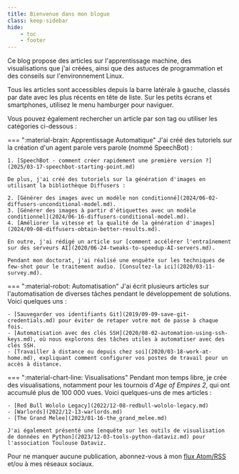 ```yaml
---
title: Bienvenue dans mon blogue
class: keep-sidebar
hide:
    - toc
    - footer
---
```


Ce blog propose des articles sur l'apprentissage machine, des visualisations que j'ai créées, ainsi que des astuces de programmation et des conseils sur l'environnement Linux.

Tous les articles sont accessibles depuis la barre latérale à gauche, classés par date avec les plus récents en tête de liste. Sur les petits écrans et smartphones, utilisez le menu hamburger pour naviguer.

Vous pouvez également rechercher un article par son tag ou utiliser les catégories ci-dessous :

=== ":material-brain: Apprentissage Automatique"
    J'ai créé des tutoriels sur la création d'un agent parole vers parole (nommé SpeechBot) :

    1. [SpeechBot - comment créer rapidement une première version ?](2025/03-17-speechbot-starting-point.md)

    De plus, j'ai créé des tutoriels sur la génération d'images en utilisant la bibliothèque Diffusers :

    2. [Générer des images avec un modèle non conditionné](2024/06-02-diffusers-unconditional-model.md).
    3. [Générer des images à partir d'étiquettes avec un modèle conditionnel](2024/06-16-diffusers-conditional-model.md).
    4. [Améliorer la vitesse et la qualité de la génération d'images](2024/09-08-diffusers-obtain-better-results.md).

    En outre, j'ai rédigé un article sur [comment accélérer l'entraînement sur des serveurs AI](2020/06-24-tweaks-to-speedup-AI-servers.md).

    Pendant mon doctorat, j'ai réalisé une enquête sur les techniques de few-shot pour le traitement audio. [Consultez-la ici](2020/03-11-survey.md).

=== ":material-robot: Automatisation"
    J'ai écrit plusieurs articles sur l'automatisation de diverses tâches pendant le développement de solutions. Voici quelques uns :

    - [Sauvegarder vos identifiants Git](2019/09-09-save-git-credentials.md) pour éviter de retaper votre mot de passe à chaque fois.
    - [Automatisation avec des clés SSH](2020/08-02-automation-using-ssh-keys.md), où nous explorons des tâches utiles à automatiser avec des clés SSH.
    - [Travailler à distance ou depuis chez soi](2020/03-18-work-at-home.md), expliquant comment configurer vos postes de travail pour un accès à distance.

=== ":material-chart-line: Visualisations"
    Pendant mon temps libre, je crée des visualisations, notamment pour les tournois d'*Age of Empires 2*, qui ont accumulé plus de 100 000 vues. Voici quelques-uns de mes articles :

    - [Red Bull Wololo Legacy](2022/12-08-redbull-wololo-legacy.md)
    - [Warlords](2022/12-13-warlords.md)
    - [The Grand Melee](2023/01-16-the_grand_melee.md)

    J'ai également présenté une [enquête sur les outils de visualisation de données en Python](2023/12-03-tools-python-dataviz.md) pour l'association Toulouse Dataviz.

Pour ne manquer aucune publication, abonnez-vous à mon [flux Atom/RSS](https://website.vincent-roger.fr/feed_rss_created.xml) et/ou à mes réseaux sociaux.
